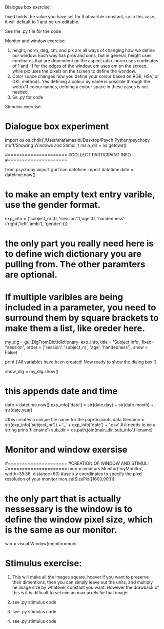 
Dialogue box exercise:

fixed holds the value you have set for that varible constant, so in this case, it will default to 1 and be un-editable.

See the .py file for the code




Monitor and window exercise: 


1. height, norm, deg, cm, and pix are all ways of changing how we define our window. Each way has pros and cons, but in general, height uses cordinates that are dependent on the aspect ratio. norm uses cordinates of 1 and -1 for the edges of the window. cm uses cm on the screen, while pix uses the pixels on the screen to define the wondow.
2. Color space changes how you define your colour based on RGB, HSV, or DKL methods. Yes defining a colour by name is possible through the web/x11 colour names, defning a colour space in these cases is not needed.  
3. Se .py for code 



Stimulus exercise: 



# Dialogue box experiment 

import os
os.chdir('/User/shafamazidi/Desktop/Psych Python/psychopy stuff/Showing Windows and Stimuli')
main_dir = os.getcwd()

#=====================
#COLLECT PARTICIPANT INFO
#=====================

from psychopy import gui
from datetime import datetime
date = datetime.now()
#  to make an empty text entry varible, use the gender format.
exp_info = {'subject_nr':0, 'session':1,'age':0, 'handedness':('right','left','ambi'), 'gender':()}

# the only part you really need here is to define wich dictionary you are pulling from. The other paramters are optional. 
# If multiple varibles are being included in a parameter, you need to surround them by square brackets to make them a list, like oreder here. 
my_dlg = gui.DlgFromDict(dictionary=exp_info, title = 'Subject Info', fixed= "session", order = ['session', 'subject_nr', 'age', 'handedness'], show = False)

print ('All variables have been created! Now ready to show the dialog box!')

show_dlg = my_dlg.show()

# this appends date and time 
date = datetime.now()
exp_info['date'] = str(date.day) + str(date.month) + str(date.year) 

#this creates a unique file name for the paprticipants data
filename = str(exp_info['subject_nr']) + '_' + exp_info['date'] + '.csv' # it needs to be a string
print('filename')
sub_dir = os.path.join(main_dir,'sub_info',filename)




# Monitor and window exersise 



#=====================
#CREATION OF WINDOW AND STIMULI
#=====================
mon = monitors.Monitor('myMonitor', width=35.56, distance=60) 
#use x,y coordinates to specify the pixel resolution of your monitor
mon.setSizePix([1600,900])

# the only part that is actually nessessary is the window is to define the window pixel size, which is the same as our monitor.  
win = visual.Window(monitor=mon)



# Stimulus exercise: 

1. This will make all the images square, hoever if you want to preserve their dimentions, then you can simply leave out the units, and multiply he image size by whatever constant you want. However the drawback of this is it is difficult to set min an max pixels for that image. 

2. see .py stimulus code 

3. see .py stimulus code 

4. see .py stimulus code 




